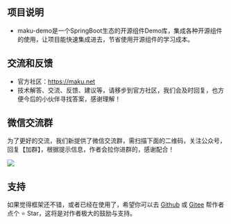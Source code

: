 ## 项目说明
- maku-demo是一个SpringBoot生态的开源组件Demo库，集成各种开源组件的使用，让项目能快速集成进去，节省使用开源组件的学习成本。


## 交流和反馈
- 官方社区：https://maku.net
- 技术解答、交流、反馈、建议等，请移步到官方社区，我们会及时回复，也方便今后的小伙伴寻找答案，感谢理解！


## 微信交流群
为了更好的交流，我们新提供了微信交流群，需扫描下面的二维码，关注公众号，回复【加群】，根据提示信息，作者会拉你进群的，感谢配合！

![](https://maku.net/app/img/qrcode.jpg)

## 支持
如果觉得框架还不错，或者已经在使用了，希望你可以去 [Github](https://github.com/makunet/maku-demo) 或 [Gitee](https://gitee.com/makunet/maku-demo) 帮作者点个 ⭐ Star，这将是对作者极大的鼓励与支持。

